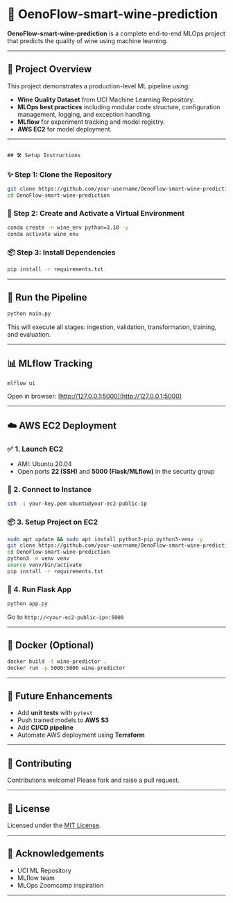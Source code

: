 # 🍷 OenoFlow-smart-wine-prediction

**OenoFlow-smart-wine-prediction** is a complete end-to-end MLOps project that predicts the quality of wine using machine learning.

---

## 🚀 Project Overview

This project demonstrates a production-level ML pipeline using:
- **Wine Quality Dataset** from UCI Machine Learning Repository.
- **MLOps best practices** including modular code structure, configuration management, logging, and exception handling.
- **MLflow** for experiment tracking and model registry.
- **AWS EC2** for model deployment.

---

```

## 🛠️ Setup Instructions
```
### ✨ Step 1: Clone the Repository

```bash
git clone https://github.com/your-username/OenoFlow-smart-wine-prediction.git
cd OenoFlow-smart-wine-prediction
````

### 🧪 Step 2: Create and Activate a Virtual Environment

```bash
conda create -n wine_env python=3.10 -y
conda activate wine_env
```

### 📦 Step 3: Install Dependencies

```bash
pip install -r requirements.txt
```

---

## 🔁 Run the Pipeline

```bash
python main.py
```

This will execute all stages: ingestion, validation, transformation, training, and evaluation.

---

## 📊 MLflow Tracking

```bash
mlflow ui
```

Open in browser: [http://127.0.0.1:5000](http://127.0.0.1:5000)

---

## ☁️ AWS EC2 Deployment

### ✅ 1. Launch EC2

* AMI: Ubuntu 20.04
* Open ports **22 (SSH)** and **5000 (Flask/MLflow)** in the security group

### 🔐 2. Connect to Instance

```bash
ssh -i your-key.pem ubuntu@your-ec2-public-ip
```

### 📦 3. Setup Project on EC2

```bash
sudo apt update && sudo apt install python3-pip python3-venv -y
git clone https://github.com/your-username/OenoFlow-smart-wine-prediction.git
cd OenoFlow-smart-wine-prediction
python3 -m venv venv
source venv/bin/activate
pip install -r requirements.txt
```

### 🚦 4. Run Flask App

```bash
python app.py
```

Go to `http://<your-ec2-public-ip>:5000`

---

## 🐳 Docker (Optional)

```bash
docker build -t wine-predictor .
docker run -p 5000:5000 wine-predictor
```

---

## 🧠 Future Enhancements

* Add **unit tests** with `pytest`
* Push trained models to **AWS S3**
* Add **CI/CD pipeline**
* Automate AWS deployment using **Terraform**

---

## 🤝 Contributing

Contributions welcome! Please fork and raise a pull request.

---

## 📜 License

Licensed under the [MIT License](LICENSE).

---

## 🙏 Acknowledgements

* UCI ML Repository
* MLflow team
* MLOps Zoomcamp inspiration

---


